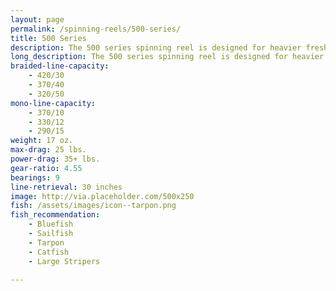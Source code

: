 ```yaml
---
layout: page
permalink: /spinning-reels/500-series/
title: 500 Series
description: The 500 series spinning reel is designed for heavier freshwater applications like large catfish. 
long_description: The 500 series spinning reel is designed for heavier freshwater applications like large catfish. This reel is perfect for bringing in big stripers and bluefish when using live or artificial baits. This model can also be combined with a medium to heavy action rod to cast from jetties. Our 500 series reel is currently available only by calling to order. 
braided-line-capacity: 
    - 420/30
    - 370/40
    - 320/50
mono-line-capacity:
    - 370/10
    - 330/12
    - 290/15
weight: 17 oz.
max-drag: 25 lbs.
power-drag: 35+ lbs.
gear-ratio: 4.55
bearings: 9
line-retrieval: 30 inches
image: http://via.placeholder.com/500x250
fish: /assets/images/icon--tarpon.png
fish_recommendation:
    - Bluefish
    - Sailfish
    - Tarpon
    - Catfish
    - Large Stripers

---
```




